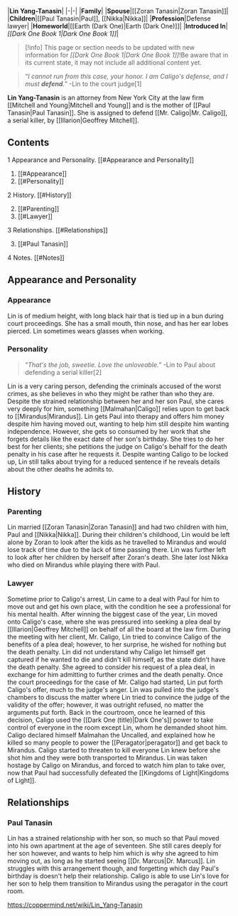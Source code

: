 |**Lin Yang-Tanasin**|
|-|-|
|**Family**|
|**Spouse**|[[Zoran Tanasin\|Zoran Tanasin]]|
|**Children**|[[Paul Tanasin\|Paul]], [[Nikka\|Nikka]]|
|**Profession**|Defense lawyer|
|**Homeworld**|[[Earth (Dark One)\|Earth (Dark One)]]|
|**Introduced In**|*[[Dark One Book 1\|Dark One Book 1]]*|

> [!info] This page or section needs to be updated with new information for *[[Dark One Book 1\|Dark One Book 1]]*!Be aware that in its current state, it may not include all additional content yet.

>“*I cannot run from this case, your honor. I am Caligo's defense, and I must **defend**.*”
\-Lin to the court judge[1]


**Lin Yang-Tanasin** is an attorney from New York City at the law firm [[Mitchell and Young\|Mitchell and Young]] and is the mother of [[Paul Tanasin\|Paul Tanasin]]. She is assigned to defend [[Mr. Caligo\|Mr. Caligo]], a serial killer, by [[Illarion\|Geoffrey Mitchell]].

## Contents

1 Appearance and Personality. [[#Appearance and Personality]] 

1. [[#Appearance]] 
1. [[#Personality]] 


2 History. [[#History]] 

2. [[#Parenting]] 
2. [[#Lawyer]] 


3 Relationships. [[#Relationships]] 

3. [[#Paul Tanasin]] 


4 Notes. [[#Notes]] 


## Appearance and Personality
### Appearance
Lin is of medium height, with long black hair that is tied up in a bun during court proceedings. She has a small mouth, thin nose, and has her ear lobes pierced. Lin sometimes wears glasses when working.

### Personality
>“*That's the job, sweetie. Love the unloveable.*”
\-Lin to Paul about defending a serial killer[2]

Lin is a very caring person, defending the criminals accused of the worst crimes, as she believes in who they might be rather than who they are. Despite the strained relationship between her and her son Paul, she cares very deeply for him, something [[Malmahan\|Caligo]] relies upon to get back to [[Mirandus\|Mirandus]]. Lin gets Paul into therapy and offers him money despite him having moved out, wanting to help him still despite him wanting independence. However, she gets so consumed by her work that she forgets details like the exact date of her son's birthday.
She tries to do her best for her clients; she petitions the judge on Caligo's behalf for the death penalty in his case after he requests it. Despite wanting Caligo to be locked up, Lin still talks about trying for a reduced sentence if he reveals details about the other deaths he admits to.

## History
### Parenting
Lin married [[Zoran Tanasin\|Zoran Tanasin]] and had two children with him, Paul and [[Nikka\|Nikka]]. During their children's childhood, Lin would be left alone by Zoran to look after the kids as he travelled to Mirandus and would lose track of time due to the lack of time passing there. Lin was further left to look after her children by herself after Zoran's death. She later lost Nikka who died on Mirandus while playing there with Paul.

### Lawyer
Sometime prior to Caligo's arrest, Lin came to a deal with Paul for him to move out and get his own place, with the condition he see a professional for his mental health. After winning the biggest case of the year, Lin moved onto Caligo's case, where she was pressured into seeking a plea deal by [[Illarion\|Geoffrey Mitchell]] on behalf of all the board at the law firm.
During the meeting with her client, Mr. Caligo, Lin tried to convince Caligo of the benefits of a plea deal; however, to her surprise, he wished for nothing but the death penalty. Lin did not understand why Caligo let himself get captured if he wanted to die and didn't kill himself, as the state didn't have the death penalty. She agreed to consider his request of a plea deal, in exchange for him admitting to further crimes and the death penalty.
Once the court proceedings for the case of Mr. Caligo had started, Lin put forth Caligo's offer, much to the judge's anger. Lin was pulled into the judge's chambers to discuss the matter where Lin tried to convince the judge of the validity of the offer; however, it was outright refused, no matter the arguments put forth. Back in the courtroom, once he learned of this decision, Caligo used the [[Dark One (title)\|Dark One's]] power to take control of everyone in the room except Lin, whom he demanded shoot him. Caligo declared himself Malmahan the Uncalled, and explained how he killed so many people to power the [[Peragator\|peragator]] and get back to Mirandus. Caligo started to threaten to kill everyone Lin knew before she shot him and they were both transported to Mirandus.
Lin was taken hostage by Caligo on Mirandus, and forced to watch him plan to take over, now that Paul had successfully defeated the [[Kingdoms of Light\|Kingdoms of Light]].

## Relationships
### Paul Tanasin
Lin has a strained relationship with her son, so much so that Paul moved into his own apartment at the age of seventeen. She still cares deeply for her son however, and wants to help him which is why she agreed to him moving out, as long as he started seeing [[Dr. Marcus\|Dr. Marcus]]. Lin struggles with this arrangement though, and forgetting which day Paul's birthday is doesn't help their relationship. Caligo is able to use Lin's love for her son to help them transition to Mirandus using the peragator in the court room.



https://coppermind.net/wiki/Lin_Yang-Tanasin